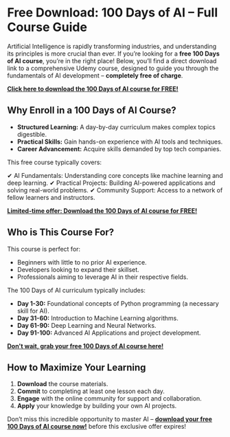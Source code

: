 # Free Download: 100 Days of AI – Full Course Guide

Artificial Intelligence is rapidly transforming industries, and understanding its principles is more crucial than ever. If you’re looking for a **free 100 Days of AI course**, you’re in the right place! Below, you’ll find a direct download link to a comprehensive Udemy course, designed to guide you through the fundamentals of AI development – **completely free of charge**.

[**Click here to download the 100 Days of AI course for FREE!**](https://udemywork.com/100-days-of-ai)

## Why Enroll in a 100 Days of AI Course?

*   **Structured Learning:** A day-by-day curriculum makes complex topics digestible.
*   **Practical Skills:** Gain hands-on experience with AI tools and techniques.
*   **Career Advancement:** Acquire skills demanded by top tech companies.

This free course typically covers:

✔ AI Fundamentals: Understanding core concepts like machine learning and deep learning.
✔ Practical Projects: Building AI-powered applications and solving real-world problems.
✔ Community Support: Access to a network of fellow learners and instructors.

[**Limited-time offer: Download the 100 Days of AI course for FREE!**](https://udemywork.com/100-days-of-ai)

## Who is This Course For?

This course is perfect for:

*   Beginners with little to no prior AI experience.
*   Developers looking to expand their skillset.
*   Professionals aiming to leverage AI in their respective fields.

The 100 Days of AI curriculum typically includes:

*   **Day 1-30:** Foundational concepts of Python programming (a necessary skill for AI).
*   **Day 31-60:** Introduction to Machine Learning algorithms.
*   **Day 61-90:** Deep Learning and Neural Networks.
*   **Day 91-100:** Advanced AI Applications and project development.

[**Don't wait, grab your free 100 Days of AI course here!**](https://udemywork.com/100-days-of-ai)

## How to Maximize Your Learning

1.  **Download** the course materials.
2.  **Commit** to completing at least one lesson each day.
3.  **Engage** with the online community for support and collaboration.
4.  **Apply** your knowledge by building your own AI projects.

Don’t miss this incredible opportunity to master AI – **[download your free 100 Days of AI course now!](https://udemywork.com/100-days-of-ai)** before this exclusive offer expires!
